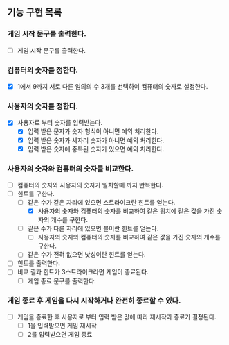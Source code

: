## 기능 구현 목록

### 게임 시작 문구를 출력한다.

- [ ] 게임 시작 문구를 출력한다.

### 컴퓨터의 숫자를 정한다.

- [x] 1에서 9까지 서로 다른 임의의 수 3개를 선택하여 컴퓨터의 숫자로 설정한다.

### 사용자의 숫자를 정한다.

- [x] 사용자로 부터 숫자를 입력받는다.
    - [x] 입력 받은 문자가 숫자 형식이 아니면 예외 처리한다.
    - [x] 입력 받은 숫자가 세자리 숫자가 아니면 예외 처리한다.
    - [x] 입력 받은 숫자에 중복된 숫자가 있으면 예외 처리한다.

### 사용자의 숫자와 컴퓨터의 숫자를 비교한다.

- [ ] 컴퓨터의 숫자와 사용자의 숫자가 일치할때 까지 반복한다.
- [ ] 힌트를 구한다.
    - [ ] 같은 수가 같은 자리에 있으면 스트라이크란 힌트를 얻는다.
        - [x] 사용자의 숫자와 컴퓨터의 숫자를 비교하여 같은 위치에 같은 값을 가진 숫자의 개수를 구한다.
    - [ ] 같은 수가 다른 자리에 있으면 볼이란 힌트를 얻는다.
        - [ ] 사용자의 숫자와 컴퓨터의 숫자를 비교하여 같은 값을 가진 숫자의 개수를 구한다.
    - [ ] 같은 수가 전혀 없으면 낫싱이란 힌트를 얻는다.
- [ ] 힌트를 출력한다.
- [ ] 비교 결과 힌트가 3스트라이크라면 게임이 종료된다.
    - [ ] 게임 종료 문구를 출력한다.

### 게임 종료 후 게임을 다시 시작하거나 완전히 종료할 수 있다.

- [ ] 게임을 종료한 후 사용자로 부터 입력 받은 값에 따라 재시작과 종료가 결정된다.
    - [ ] 1을 입력받으면 게임 재시작
    - [ ] 2를 입력받으면 게임 종료
